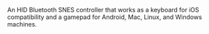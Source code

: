 An HID Bluetooth SNES controller that works as a keyboard for iOS compatibility and a gamepad for Android, Mac, Linux, and Windows machines.